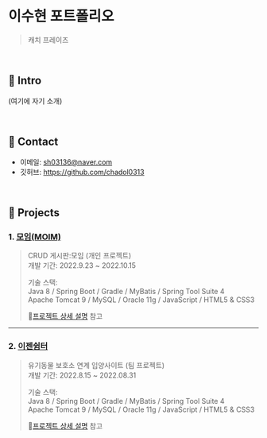 # 이수현 포트폴리오
>캐치 프레이즈

</br>

## :pushpin: Intro
(여기에 자기 소개)

</br>

## :pushpin: Contact
- 이메일: sh03136@naver.com
- 깃허브: https://github.com/chadol0313

</br>

## :pushpin: Projects
### 1. [모임(MOIM)](https://github.com/chadol0313/archive)
>CRUD 게시판:모임 (개인 프로젝트)  
>개발 기간: 2022.9.23 ~ 2022.10.15  
>  
>기술 스택:  
>Java 8 / Spring Boot / Gradle / MyBatis / Spring Tool Suite 4  
>Apache Tomcat 9 / MySQL / Oracle 11g / JavaScript / HTML5 & CSS3
>  
>:link:[프로젝트 상세 설명](https://github.com/chadol0313/archive) 참고

---

### 2. [이젠쉼터](https://github.com/chadol0313/Ezen-Shelter)
>유기동물 보호소 연계 입양사이트  (팀 프로젝트)  
>개발 기간: 2022.8.15 ~ 2022.08.31  
>  
>기술 스택:  
>Java 8 / Spring Boot / Gradle / MyBatis / Spring Tool Suite 4  
>Apache Tomcat 9 / MySQL / Oracle 11g / JavaScript / HTML5 & CSS3
>  
>:link:[프로젝트 상세 설명](https://github.com/chadol0313/Ezen-Shelter) 참고

